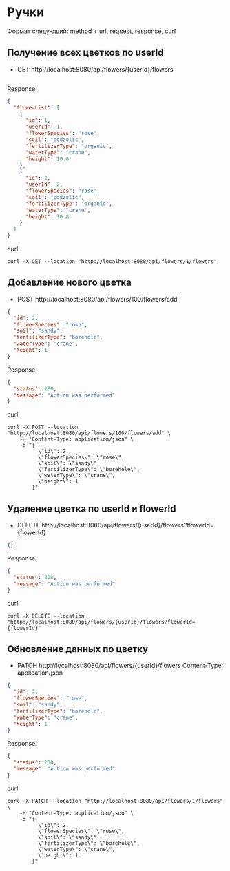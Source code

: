 # Ручки

Формат следующий: method + url, request, response, curl

## Получение всех цветков по userId
- GET http://localhost:8080/api/flowers/{userId}/flowers
```json
```

Response:
```json
{
  "flowerList": [
    {
      "id": 1,
      "userId": 1,
      "flowerSpecies": "rose",
      "soil": "podzolic",
      "fertilizerType": "organic",
      "waterType": "crane",
      "height": 10.0
    },
    {
      "id": 2,
      "userId": 2,
      "flowerSpecies": "rose",
      "soil": "podzolic",
      "fertilizerType": "organic",
      "waterType": "crane",
      "height": 10.0
    }
  ]
}
```

curl:
```shell
curl -X GET --location "http://localhost:8080/api/flowers/1/flowers"
```

## Добавление нового цветка
- POST http://localhost:8080/api/flowers/100/flowers/add
```json
{
  "id": 2,
  "flowerSpecies": "rose",
  "soil": "sandy",
  "fertilizerType": "borehole",
  "waterType": "crane",
  "height": 1
}
```

Response:
```json
{
  "status": 200,
  "message": "Action was performed"
}
```

curl:
```shell
curl -X POST --location "http://localhost:8080/api/flowers/100/flowers/add" \
    -H "Content-Type: application/json" \
    -d "{
          \"id\": 2,
          \"flowerSpecies\": \"rose\",
          \"soil\": \"sandy\",
          \"fertilizerType\": \"borehole\",
          \"waterType\": \"crane\",
          \"height\": 1
        }"
```

## Удаление цветка по userId и flowerId
- DELETE http://localhost:8080/api/flowers/{userId}/flowers?flowerId={flowerId}
```json
{}
```

Response:
```json
{
  "status": 200,
  "message": "Action was performed"
}
```

curl:
```shell
curl -X DELETE --location "http://localhost:8080/api/flowers/{userId}/flowers?flowerId={flowerId}"
```

## Обновление данных по цветку
- PATCH http://localhost:8080/api/flowers/{userId}/flowers
  Content-Type: application/json
```json
{
  "id": 2,
  "flowerSpecies": "rose",
  "soil": "sandy",
  "fertilizerType": "borehole",
  "waterType": "crane",
  "height": 1
}
```

Response:
```json
{
  "status": 200,
  "message": "Action was performed"
}
```

curl:
```shell
curl -X PATCH --location "http://localhost:8080/api/flowers/1/flowers" \
    -H "Content-Type: application/json" \
    -d "{
          \"id\": 2,
          \"flowerSpecies\": \"rose\",
          \"soil\": \"sandy\",
          \"fertilizerType\": \"borehole\",
          \"waterType\": \"crane\",
          \"height\": 1
        }"
```